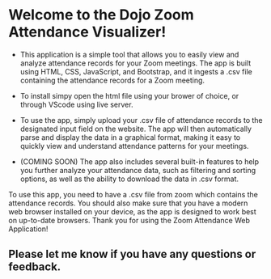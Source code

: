 # Welcome to the Dojo Zoom Attendance Visualizer!

- This application is a simple tool that allows you to easily view and analyze attendance records for your Zoom meetings. The app is built using HTML, CSS, JavaScript, and Bootstrap, and it ingests a .csv file containing the attendance records for a Zoom meeting.

- To install simpy open the html file using your brower of choice, or through VScode using live server.

- To use the app, simply upload your .csv file of attendance records to the designated input field on the website. The app will then automatically parse and display the data in a graphical format, making it easy to quickly view and understand attendance patterns for your meetings.

- (COMING SOON) The app also includes several built-in features to help you further analyze your attendance data, such as filtering and sorting options, as well as the ability to download the data in .csv format.

To use this app, you need to have a .csv file from zoom which contains the attendance records.
You should also make sure that you have a modern web browser installed on your device, as the app is designed to work best on up-to-date browsers.
Thank you for using the Zoom Attendance Web Application!


## Please let me know if you have any questions or feedback.